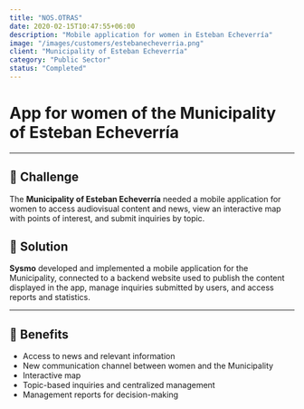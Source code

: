 ```yaml
---
title: "NOS.OTRAS"
date: 2020-02-15T10:47:55+06:00
description: "Mobile application for women in Esteban Echeverría"
image: "/images/customers/estebanecheverria.png"
client: "Municipality of Esteban Echeverría"
category: "Public Sector"
status: "Completed"
---
```

# App for women of the Municipality of Esteban Echeverría

---

## 🎯 Challenge

The **Municipality of Esteban Echeverría** needed a mobile application for women to access audiovisual content and news, view an interactive map with points of interest, and submit inquiries by topic.

## 🎯 Solution

**Sysmo** developed and implemented a mobile application for the Municipality, connected to a backend website used to publish the content displayed in the app, manage inquiries submitted by users, and access reports and statistics.

---

## 🧩 Benefits

- Access to news and relevant information
- New communication channel between women and the Municipality
- Interactive map
- Topic-based inquiries and centralized management
- Management reports for decision-making
